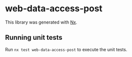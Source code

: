 # web-data-access-post

This library was generated with [Nx](https://nx.dev).

## Running unit tests

Run `nx test web-data-access-post` to execute the unit tests.
